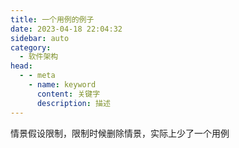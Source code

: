 ```yaml
---
title: 一个用例的例子
date: 2023-04-18 22:04:32
sidebar: auto
category: 
  - 软件架构
head:
  - - meta
    - name: keyword
      content: 关键字
      description: 描述
---
```


情景假设限制，限制时候删除情景，实际上少了一个用例
